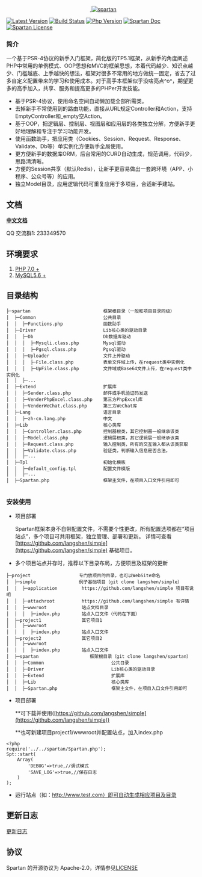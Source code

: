 <p align="center">
    <a href="https://github.com/langshen/spartan" target="_blank">
        <img src="https://github.com/langshen/spartan/logo.png" alt="spartan" />
    </a>
</p>

[![Latest Version](https://img.shields.io/badge/beta-v1.0.0-green.svg?maxAge=2592000)](https://github.com/swoft-cloud/swoft/releases)
[![Build Status](https://travis-ci.org/swoft-cloud/swoft.svg?branch=master)](https://travis-ci.org/swoft-cloud/swoft)
[![Php Version](https://img.shields.io/badge/php-%3E=7.0-brightgreen.svg?maxAge=2592000)](https://secure.php.net/)
[![Spartan Doc](https://img.shields.io/badge/docs-passing-green.svg?maxAge=2592000)](http://doc.qz98.net)
[![Spartan License](https://img.shields.io/hexpm/l/plug.svg?maxAge=2592000)](https://github.com/langshen/spartan/blob/master/README.md)


### **简介**

一个基于PSR-4协议的新手入门框架，简化版的TP5.1框架，从新手的角度阐述PHP中常用的单例模式、OOP思想和MVC的框架思想，本着代码越少、知识点越少、门槛越底、上手越快的想法，框架对很多不常用的地方做统一固定，省去了过多自定义配置带来的学习和使用成本。对于高手本框架似乎没啥亮点^o^，期望更多的高手加入，共享、服务和提高更多的PHPer开发技能。

- 基于PSR-4协议，使用命名空间自动懒加载全部所需类。
- 去掉新手不常使用到的路由功能，直接从URL规定Controller和Action，支持EmptyController和_empty空Action。
- 基于OOP，把逻辑层、控制层、视图层和应用层的各类独立分解，方便新手更好地理解和专注于学习功能开发。
- 使用函数助手，把应用类（Cookies、Session、Request、Response、Validate、Db等）单实例化方便新手全局使用。
- 更方便新手的数据库ORM，后台常用的CURD自动生成，规范调用，代码少，思路清清晰。
- 方便的Session共享（默认Redis），让新手更容易做出一套跨环境（APP、小程序、公众号等）的应用。
- 独立Model目录，应用逻辑代码可重复应用于多项目，合适新手建站。


## 文档

[**中文文档**](http://doc.qz98.net)

QQ 交流群1: 233349570


## 环境要求

1. [PHP 7.0 +](http://php.net/)
2. [MySQL5.6 +](https://www.mysql.com/downloads/)

## 目录结构
```
├─spartan                           框架根目录（一般和项目目录同级）
│  ├─Common                         公共目录
│  │  ├─Functions.php               函数助手
│  ├─Driver                         Lib核心类的驱动目录
│  │  ├─Db                          Db数据库驱动
│  │  │  ├─Mysqli.class.php         Mysql驱动
│  │  │  ├─Pgsql.class.php          Pgsql驱动
│  │  ├─Uploader                    文件上传驱动
│  │  │  ├─File.class.php           表单文件域上传，在request类中实例化
│  │  │  ├─UpFile.class.php         文件域或Base64文件上传，在request类中实例化
│  │  ├─...
│  ├─Extend                         扩展库
│  │  ├─Sender.class.php            邮件或手机验证码发送
│  │  ├─VenderPhpExcel.class.php    第三方PhpExcel库
│  │  ├─VenderWeChat.class.php      第三方WeChat库
│  ├─Lang                           语言目录
│  │  ├─zh-cn.lang.php              中文
│  ├─Lib                            核心类库
│  │  ├─Controller.class.php        控制器根类，其它控制器一般继承该类
│  │  ├─Model.class.php             逻辑层根类，其它逻辑层一般继承该类
│  │  ├─Request.class.php           输入控制类，所有的交互输入都从该类获取
│  │  ├─Validate.class.php          验证类，判断输入信息是否合法。
│  │  ├─...
│  ├─Tpl                            初始化模版
│  │  ├─default_config.tpl          配置文件模版
│  │  ├─...
│  ├─Spartan.php                    框架主文件，在项目入口文件引用即可
  
```

### 安装使用
* 项目部署

    Spartan框架本身不自带配置文件，不需要个性更改，所有配置选项都在“项目站点”，多个项目可共用框架，独立管理、部署和更新。
    详情可查看[https://github.com/langshen/simple](https://github.com/langshen/simple) 基础项目。

* 多个项目站点并存时，推荐以下目录布局，方便项目及框架的更新
```
├─project                  专门放项目的目录，也可以WebSite命名
│  ├─simple                例子基础项目（git clone langshen/simple）
│  │  ├─application         https://github.com/langshen/simple 项目有说明
│  │  ├─attachroot          https://github.com/langshen/simple 有详情
│  │  ├─wwwroot             站点文档目录
│  │  │  ├─index.php        站点入口文件（代码在下面）
│  ├─project1               其它项目1
│  │  ├─wwwroot
│  │  │  ├─index.php        站点入口文件
│  ├─project2               其它项目2
│  │  ├─wwwroot
│  │  │  ├─index.php        站点入口文件
│  ├─spartan                   框架根目录（git clone langshen/spartan）
│  │  ├─Common                         公共目录
│  │  ├─Driver                         Lib核心类的驱动目录
│  │  ├─Extend                         扩展库
│  │  ├─Lib                            核心类库
│  │  ├─Spartan.php                    框架主文件，在项目入口文件引用即可
```

* 项目部署 

    **可下载并使用([https://github.com/langshen/simple](https://github.com/langshen/simple))

    **也可新建项目project1/wwwroot并配置站点，加入index.php
```
<?php
require('../../spartan/Spartan.php');
Spt::start(
    Array(
        'DEBUG'=>true,//调试模式
        'SAVE_LOG'=>true,//保存日志
    )
);

```
* 运行站点（如：http://www.test.com）即可自动生成相应项目及目录




## 更新日志

[更新日志](changelog.md)

## 协议

Spartan 的开源协议为 Apache-2.0，详情参见[LICENSE](LICENSE)

    